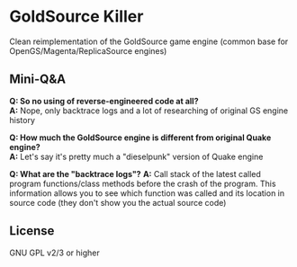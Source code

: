 # GoldSource Killer

Clean reimplementation of the GoldSource game engine (common base for OpenGS/Magenta/ReplicaSource engines)

## Mini-Q&A

**Q: So no using of reverse-engineered code at all?**  
**A:** Nope, only backtrace logs and a lot of researching of original GS engine history

**Q: How much the GoldSource engine is different from original Quake engine?**  
**A:** Let's say it's pretty much a "dieselpunk" version of Quake engine

**Q: What are the "backtrace logs"?**
**A:** Call stack of the latest called program functions/class methods before the crash of the program. This information allows you to see which function was called and its location in source code 
(they don't show you the actual source code)

## License

GNU GPL v2/3 or higher